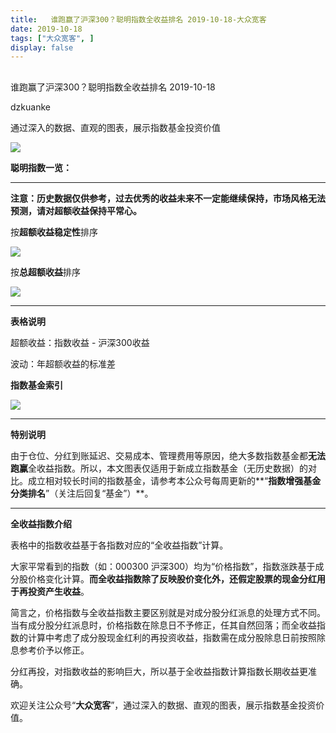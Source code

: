 ```yaml
---
title:   谁跑赢了沪深300？聪明指数全收益排名 2019-10-18-大众宽客
date: 2019-10-18
tags: ["大众宽客", ]
display: false
---
```



## 



谁跑赢了沪深300？聪明指数全收益排名 2019-10-18




dzkuanke




通过深入的数据、直观的图表，展示指数基金投资价值


<img class="rich_pages" data-ratio="0.5743707093821511" data-s="300,640" src="https://mmbiz.qpic.cn/mmbiz_png/PKw3FQPmhIjmmdowjt7A2LywddP4c57cT2yS1zxWy9NliafDXF4gYeibxOouSMUQ8tAG1RG9YwBAQymZJ86icjYlg/640?wx_fmt=png" data-type="png" data-w="874" style=""/>



**聪明指数一览：**

****

**注意：历史数据仅供参考，过去优秀的收益未来不一定能继续保持，市场风格无法预测，请对超额收益保持平常心。**



按**超额收益稳定性**排序

<img class="rich_pages" data-ratio="1.7317073170731707" data-s="300,640" src="https://mmbiz.qpic.cn/mmbiz_png/PKw3FQPmhIjmmdowjt7A2LywddP4c57cIWpnazFHbica4fHicnwiaVgb1zmW2wk76yWvia4z4LGj2nEeqOicAPva0GA/640?wx_fmt=png" data-type="png" data-w="902" style=""/>



按**总超额收益**排序

<img class="rich_pages" data-ratio="1.7146017699115044" data-s="300,640" src="https://mmbiz.qpic.cn/mmbiz_png/PKw3FQPmhIjmmdowjt7A2LywddP4c57cGWrgXfNZykfQCtoX56QG2aqLI8KI2IOdYuf8jwkuzgu1ebdNsBeSWw/640?wx_fmt=png" data-type="png" data-w="904" style=""/>

****

**表格说明**

超额收益：指数收益 - 沪深300收益

波动：年超额收益的标准差



**指数基金索引**

<img class="rich_pages" data-ratio="1.5909090909090908" data-s="300,640" src="https://mmbiz.qpic.cn/mmbiz_png/PKw3FQPmhIjckEpwd4NnicmjtAQIYtlpx4Q2PFEicW6W3hDeBKA1sMZInBicxTeVDkHGibRJKcaibBtTTdBLWHIe9Ng/640?wx_fmt=png" data-type="png" data-w="836" style=""/>

****

**特别说明**

由于仓位、分红到账延迟、交易成本、管理费用等原因，绝大多数指数基金都**无法跑赢**全收益指数。所以，本文图表仅适用于新成立指数基金（无历史数据）的对比。成立相对较长时间的指数基金，请参考本公众号每周更新的**“****指数增强基金分类排名****”（关注后回复“基金”）**。



****

**全收益指数介绍**



表格中的指数收益基于各指数对应的“全收益指数”计算。



大家平常看到的指数（如：000300 沪深300）均为“价格指数”，指数涨跌基于成分股价格变化计算。**而全收益指数除了反映股价变化外，还假定股票的现金分红用于再投资产生收益**。



简言之，价格指数与全收益指数主要区别就是对成分股分红派息的处理方式不同。当有成分股分红派息时，价格指数在除息日不予修正，任其自然回落；而全收益指数的计算中考虑了成分股现金红利的再投资收益，指数需在成分股除息日前按照除息参考价予以修正。



分红再投，对指数收益的影响巨大，所以基于全收益指数计算指数长期收益更准确。





欢迎关注公众号“**大众宽客**”，通过深入的数据、直观的图表，展示指数基金投资价值。